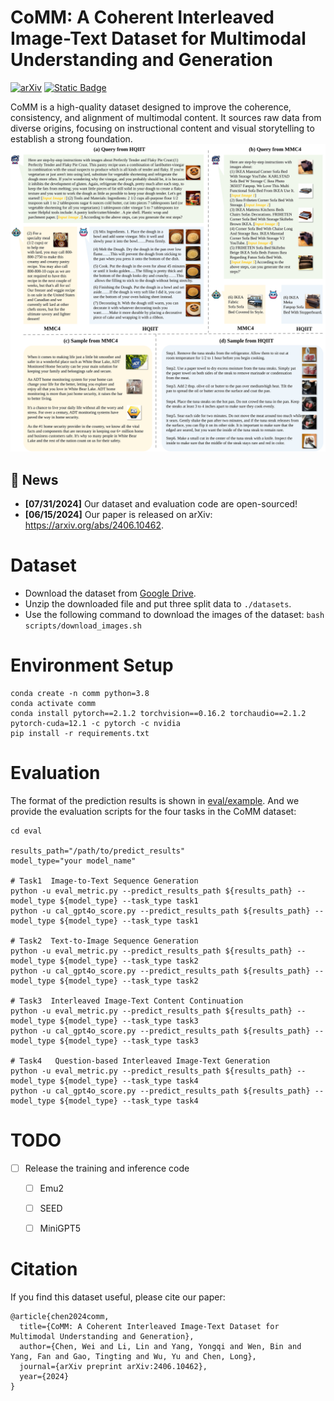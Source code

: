 # CoMM: A Coherent Interleaved Image-Text Dataset for Multimodal Understanding and Generation

[![arXiv](https://img.shields.io/badge/arXiv-2406.10462-b31b1b.svg)](https://arxiv.org/abs/2406.10462)
[![Static Badge](https://img.shields.io/badge/Dataset-GoogleDrive-yellow)](https://drive.google.com/file/d/17AWa3wVCk4OZOdBQzDLRXsvRMnaXXP3T/view?usp=sharing)

CoMM is a high-quality dataset designed to improve the coherence, consistency, and alignment of multimodal content. It sources raw data from diverse origins, focusing on instructional content and visual storytelling to establish a strong foundation. 
<img src="assets/data_compare.svg" width="800" alt="data comparison">

## 🔔 News 
- **[07/31/2024]** Our dataset and evaluation code are open-sourced!
- **[06/15/2024]** Our paper is released on arXiv: https://arxiv.org/abs/2406.10462.


# Dataset
- Download the dataset from [Google Drive]((https://drive.google.com/file/d/17AWa3wVCk4OZOdBQzDLRXsvRMnaXXP3T/view?usp=sharing)).
- Unzip the downloaded file and put three split data to `./datasets`.
- Use the following command to download the images of the dataset:
```bash scripts/download_images.sh```



# Environment Setup
```
conda create -n comm python=3.8
conda activate comm
conda install pytorch==2.1.2 torchvision==0.16.2 torchaudio==2.1.2 pytorch-cuda=12.1 -c pytorch -c nvidia
pip install -r requirements.txt
```

# Evaluation
The format of the prediction results is shown in [eval/example](eval/example). And we provide the evaluation scripts for the four tasks in the CoMM dataset:
```
cd eval

results_path="/path/to/predict_results"
model_type="your model_name"

# Task1  Image-to-Text Sequence Generation
python -u eval_metric.py --predict_results_path ${results_path} --model_type ${model_type} --task_type task1 
python -u cal_gpt4o_score.py --predict_results_path ${results_path} --model_type ${model_type} --task_type task1 

# Task2  Text-to-Image Sequence Generation
python -u eval_metric.py --predict_results_path ${results_path} --model_type ${model_type} --task_type task2 
python -u cal_gpt4o_score.py --predict_results_path ${results_path} --model_type ${model_type} --task_type task2 

# Task3  Interleaved Image-Text Content Continuation
python -u eval_metric.py --predict_results_path ${results_path} --model_type ${model_type} --task_type task3
python -u cal_gpt4o_score.py --predict_results_path ${results_path} --model_type ${model_type} --task_type task3

# Task4   Question-based Interleaved Image-Text Generation
python -u eval_metric.py --predict_results_path ${results_path} --model_type ${model_type} --task_type task4
python -u cal_gpt4o_score.py --predict_results_path ${results_path} --model_type ${model_type} --task_type task4
```


# TODO
- [ ] Release the training and inference code
  - [ ] Emu2
  - [ ] SEED
  - [ ] MiniGPT5



# Citation
If you find this dataset useful, please cite our paper:
```
@article{chen2024comm,
  title={CoMM: A Coherent Interleaved Image-Text Dataset for Multimodal Understanding and Generation},
  author={Chen, Wei and Li, Lin and Yang, Yongqi and Wen, Bin and Yang, Fan and Gao, Tingting and Wu, Yu and Chen, Long},
  journal={arXiv preprint arXiv:2406.10462},
  year={2024}
}
```